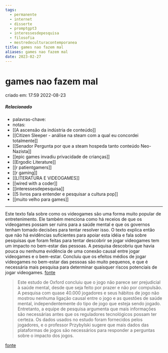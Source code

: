 ```yaml
---
tags:
  - permanente
  - internet
  - disserte
  - promptgpt3
  - interessesdepesquisa
  - filosofia
  - mestredeculturacontemporanea
title: games nao fazem mal
aliases: games nao fazem mal
date: 2023-02-27
---
```

# games nao fazem mal
criado em: 17:59 2022-08-23

##### Relacionado
- palavras-chave: 
- notas:
- [[A ascensão da indústria de conteúdo]]
- [[Citizen Sleeper - análise na steam com a qual eu concordei totalmente]]
- [[Senador Pergunta por que a steam hospeda tanto conteúdo Neo-Nazista]]
- [[epic games invadiu privacidade de crianças]]
- [[Ergodic Literature]]
- [[r patientgamers]]
- [[r gaming]]
- [[LITERATURA E VIDEOGAMES]]
- [[wired with a coder]]
- [[interessesdepesquisa]]
- [[5 livros para entender e pesquisar a cultura pop]]
- [[muito velho para games]]
---
Este texto fala sobre como os videogames são uma forma muito popular de entretenimento. Ele também menciona como há receios de que os videogames possam ser ruins para a saúde mental e que os governos tenham tomado decisões para tentar resolver isso. O texto explica então que não há evidências suficientes para apoiar esta idéia e fala sobre pesquisas que foram feitas para tentar descobrir se jogar videogames tem um impacto no bem-estar das pessoas. A pesquisa descobriu que havia pouca ou nenhuma evidência de uma conexão causal entre jogar videogames e o bem-estar. Concluiu que os efeitos médios de jogar videogames no bem-estar das pessoas são muito pequenos, e que é necessária mais pesquisa para determinar quaisquer riscos potenciais de jogar videogames.
[fonte](https://royalsocietypublishing.org/doi/10.1098/rsos.220411)

>Este estudo de Oxford concluiu que o jogo não parece ser prejudicial à saúde mental, desde que seja feito por prazer e não por compulsão. A pesquisa com quase 40.000 jogadores e seus hábitos de jogo não mostrou nenhuma ligação causal entre o jogo e as questões de saúde mental, independentemente do tipo de jogo que esteja sendo jogado. Entretanto, a equipe de pesquisa argumenta que mais informações são necessárias antes que os reguladores tecnológicos possam ter certeza. Os dados usados no estudo foram fornecidos pelos jogadores, e o professor Przybylski sugere que mais dados das plataformas de jogos são necessários para responder a perguntas sobre o impacto dos jogos.


[fonte](https://www.ox.ac.uk/news/2022-07-27-gaming-does-not-appear-harmful-mental-health-unless-gamer-cant-stop-oxford-study)




